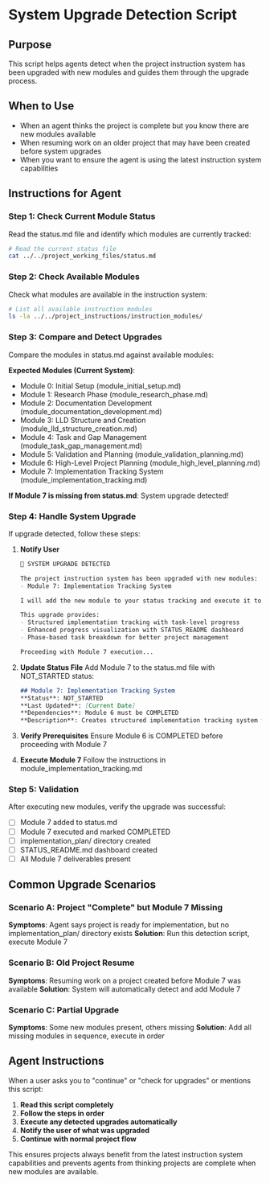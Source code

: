 # System Upgrade Detection Script

## Purpose
This script helps agents detect when the project instruction system has been upgraded with new modules and guides them through the upgrade process.

## When to Use
- When an agent thinks the project is complete but you know there are new modules available
- When resuming work on an older project that may have been created before system upgrades
- When you want to ensure the agent is using the latest instruction system capabilities

## Instructions for Agent

### Step 1: Check Current Module Status
Read the status.md file and identify which modules are currently tracked:

```bash
# Read the current status file
cat ../../project_working_files/status.md
```

### Step 2: Check Available Modules
Check what modules are available in the instruction system:

```bash
# List all available instruction modules
ls -la ../../project_instructions/instruction_modules/
```

### Step 3: Compare and Detect Upgrades
Compare the modules in status.md against available modules:

**Expected Modules (Current System)**:
- Module 0: Initial Setup (module_initial_setup.md)
- Module 1: Research Phase (module_research_phase.md)
- Module 2: Documentation Development (module_documentation_development.md)
- Module 3: LLD Structure and Creation (module_lld_structure_creation.md)
- Module 4: Task and Gap Management (module_task_gap_management.md)
- Module 5: Validation and Planning (module_validation_planning.md)
- Module 6: High-Level Project Planning (module_high_level_planning.md)
- Module 7: Implementation Tracking System (module_implementation_tracking.md)

**If Module 7 is missing from status.md**: System upgrade detected!

### Step 4: Handle System Upgrade
If upgrade detected, follow these steps:

1. **Notify User**
   ```markdown
   🔄 SYSTEM UPGRADE DETECTED
   
   The project instruction system has been upgraded with new modules:
   - Module 7: Implementation Tracking System
   
   I will add the new module to your status tracking and execute it to enhance your project with the latest capabilities.
   
   This upgrade provides:
   - Structured implementation tracking with task-level progress
   - Enhanced progress visualization with STATUS_README dashboard
   - Phase-based task breakdown for better project management
   
   Proceeding with Module 7 execution...
   ```

2. **Update Status File**
   Add Module 7 to the status.md file with NOT_STARTED status:
   ```markdown
   ## Module 7: Implementation Tracking System
   **Status**: NOT_STARTED
   **Last Updated**: [Current Date]
   **Dependencies**: Module 6 must be COMPLETED
   **Description**: Creates structured implementation tracking system with task-level progress monitoring and STATUS_README dashboard
   ```

3. **Verify Prerequisites**
   Ensure Module 6 is COMPLETED before proceeding with Module 7

4. **Execute Module 7**
   Follow the instructions in module_implementation_tracking.md

### Step 5: Validation
After executing new modules, verify the upgrade was successful:

- [ ] Module 7 added to status.md
- [ ] Module 7 executed and marked COMPLETED
- [ ] implementation_plan/ directory created
- [ ] STATUS_README.md dashboard created
- [ ] All Module 7 deliverables present

## Common Upgrade Scenarios

### Scenario A: Project "Complete" but Module 7 Missing
**Symptoms**: Agent says project is ready for implementation, but no implementation_plan/ directory exists
**Solution**: Run this detection script, execute Module 7

### Scenario B: Old Project Resume
**Symptoms**: Resuming work on a project created before Module 7 was available
**Solution**: System will automatically detect and add Module 7

### Scenario C: Partial Upgrade
**Symptoms**: Some new modules present, others missing
**Solution**: Add all missing modules in sequence, execute in order

## Agent Instructions

When a user asks you to "continue" or "check for upgrades" or mentions this script:

1. **Read this script completely**
2. **Follow the steps in order**
3. **Execute any detected upgrades automatically**
4. **Notify the user of what was upgraded**
5. **Continue with normal project flow**

This ensures projects always benefit from the latest instruction system capabilities and prevents agents from thinking projects are complete when new modules are available.
